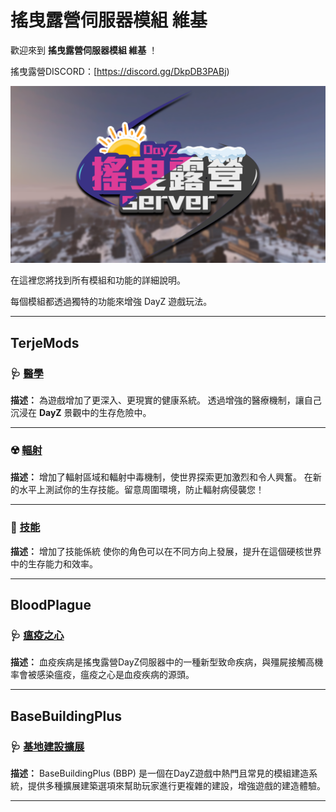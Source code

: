 # 搖曳露營伺服器模組 維基

歡迎來到 **搖曳露營伺服器模組 維基** ！

搖曳露營DISCORD：[https://discord.gg/DkpDB3PABj)

![image](/Wiki/logos/LBC.png)

在這裡您將找到所有模組和功能的詳細說明。

每個模組都透過獨特的功能來增強 DayZ 遊戲玩法。

---

## TerjeMods

### 🩺 [醫學](醫療/說明.md)

**描述：**
為遊戲增加了更深入、更現實的健康系統。
透過增強的醫療機制，讓自己沉浸在 **DayZ** 景觀中的生存危險中。

---

### ☢️ [輻射](輻射/說明.md)
**描述：**
增加了輻射區域和輻射中毒機制，使世界探索更加激烈和令人興奮。
在新的水平上測試你的生存技能。留意周圍環境，防止輻射病侵襲您！

---

### 🌟 [技能](技能/說明.md)
**描述：**
增加了技能係統
使你的角色可以在不同方向上發展，提升在這個硬核世界中的生存能力和效率。

---

## BloodPlague

### 🩺 [瘟疫之心](瘟疫之心/說明.md)

**描述：**
血疫疾病是搖曳露營DayZ伺服器中的一種新型致命疾病，與殭屍接觸高機率會被感染瘟疫，瘟疫之心是血疫疾病的源頭。

---

## BaseBuildingPlus

### 🩺 [基地建設擴展](建築/說明.md)

**描述：**
BaseBuildingPlus (BBP) 是一個在DayZ遊戲中熱門且常見的模組建造系統，提供多種擴展建築選項來幫助玩家進行更複雜的建設，增強遊戲的建造體驗。

---
